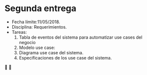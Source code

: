 # Segunda entrega
- Fecha límite:11/05/2018.
- Disciplina: Requerimientos.
- Tareas:
  1. Tabla de eventos del sistema para automatizar use cases del negocio
  2. Modelo use case:
    1. Diagrama use case del sistema.
    2. Especificaciones de los use case del sistema.

:rocket: :rocket:

